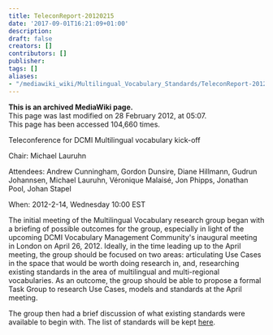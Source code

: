 ```yaml
---
title: TeleconReport-20120215
date: '2017-09-01T16:21:09+01:00'
description: 
draft: false
creators: []
contributors: []
publisher: 
tags: []
aliases:
- "/mediawiki_wiki/Multilingual_Vocabulary_Standards/TeleconReport-20120215.html"
---
```


 **This is an archived MediaWiki page.**  
This page was last modified on 28 February 2012, at 05:07.  
This page has been accessed 104,660 times.

Teleconference for DCMI Multilingual vocabulary kick-off

Chair: Michael Lauruhn

Attendees: Andrew Cunningham, Gordon Dunsire, Diane Hillmann, Gudrun Johannsen, Michael Lauruhn, Véronique Malaisé, Jon Phipps, Jonathan Pool, Johan Stapel

When: 2012-2-14, Wednesday 10:00 EST

The initial meeting of the Multilingual Vocabulary research group began with a briefing of possible outcomes for the group, especially in light of the upcoming DCMI Vocabulary Management Community's inaugural meeting in London on April 26, 2012. Ideally, in the time leading up to the April meeting, the group should be focused on two areas: articulating Use Cases in the space that would be worth doing research in, and, researching existing standards in the area of multilingual and multi-regional vocabularies. As an outcome, the group should be able to propose a formal Task Group to research Use Cases, models and standards at the April meeting.

The group then had a brief discussion of what existing standards were available to begin with. The list of standards will be kept [here](/mediawiki_wiki/Multilingual_Vocabulary_Standards "Multilingual Vocabulary Standards").

